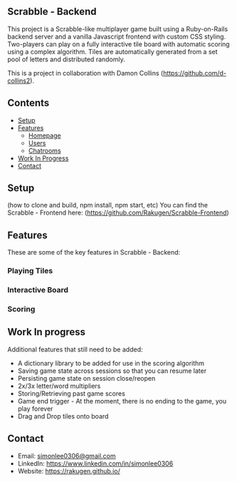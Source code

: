 ## Scrabble - Backend
This project is a Scrabble-like multiplayer game built using a Ruby-on-Rails backend
server and a vanilla Javascript frontend with custom CSS styling. Two-players can
play on a fully interactive tile board with automatic scoring using a complex algorithm.
Tiles are automatically generated from a set pool of letters and distributed randomly.


This is a project in collaboration with Damon Collins (https://github.com/d-collins2).

## Contents
- [Setup](#setup)
- [Features](#features)
  - [Homepage](#homepage)
  - [Users](#users)
  - [Chatrooms](#chatrooms)
- [Work In Progress](#work-in-progress)
- [Contact](#contact)

## Setup
(how to clone and build, npm install, npm start, etc)
You can find the Scrabble - Frontend here: (https://github.com/Rakugen/Scrabble-Frontend)

## Features
These are some of the key features in Scrabble - Backend:

### Playing Tiles


### Interactive Board


### Scoring


## Work In progress
Additional features that still need to be added:
  - A dictionary library to be added for use in the scoring algorithm
  - Saving game state across sessions so that you can resume later
  - Persisting game state on session close/reopen
  - 2x/3x letter/word multipliers
  - Storing/Retrieving past game scores
  - Game end trigger - At the moment, there is no ending to the game, you play forever
  - Drag and Drop tiles onto board

## Contact
  - Email: simonlee0306@gmail.com
  - LinkedIn: https://www.linkedin.com/in/simonlee0306
  - Website: https://rakugen.github.io/

